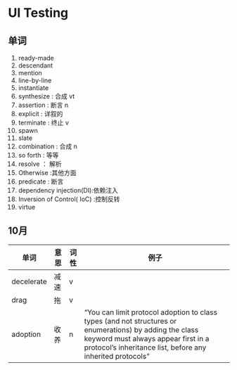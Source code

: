 # UI Testing 

## 单词

1. ready-made
2. descendant
3. mention
4. line-by-line
5. instantiate
6. synthesize : 合成 vt
7. assertion : 断言 n
8. explicit : 详叙的
9. terminate : 终止 v
10. spawn
11. slate
12. combination : 合成 n
13. so forth : 等等
14. resolve ： 解析
15. Otherwise :其他方面
16. predicate : 断言
17. dependency injection(DI):依赖注入
18. Inversion of Control( IoC) :控制反转
19. virtue

## 10月

 单词 | 意思 | 词性 | 例子 |
 ---- | ---- | --- | --- | 
decelerate | 减速 | v||
drag | 拖|v||
adoption| 收养|n|“You can limit protocol adoption to class types (and not structures or enumerations) by adding the class keyword must always appear first in a protocol’s inheritance list, before any inherited protocols”|


